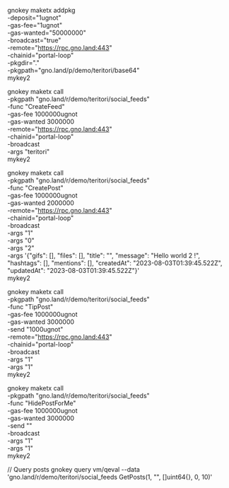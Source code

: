gnokey maketx addpkg  \
  -deposit="1ugnot" \
  -gas-fee="1ugnot" \
  -gas-wanted="50000000" \
  -broadcast="true" \
  -remote="https://rpc.gno.land:443" \
  -chainid="portal-loop" \
  -pkgdir="." \
  -pkgpath="gno.land/p/demo/teritori/base64" \
  mykey2

gnokey maketx call \
    -pkgpath "gno.land/r/demo/teritori/social_feeds" \
    -func "CreateFeed" \
    -gas-fee 1000000ugnot \
    -gas-wanted 3000000 \
    -remote="https://rpc.gno.land:443" \
    -chainid="portal-loop" \
    -broadcast \
    -args "teritori" \
    mykey2

gnokey maketx call \
    -pkgpath "gno.land/r/demo/teritori/social_feeds" \
    -func "CreatePost" \
    -gas-fee 1000000ugnot \
    -gas-wanted 2000000 \
    -remote="https://rpc.gno.land:443" \
    -chainid="portal-loop" \
    -broadcast \
    -args "1" \
    -args "0" \
    -args "2" \
    -args '{"gifs": [], "files": [], "title": "", "message": "Hello world 2 !", "hashtags": [], "mentions": [], "createdAt": "2023-08-03T01:39:45.522Z", "updatedAt": "2023-08-03T01:39:45.522Z"}' \
    mykey2 

gnokey maketx call \
    -pkgpath "gno.land/r/demo/teritori/social_feeds" \
    -func "TipPost" \
    -gas-fee 1000000ugnot \
    -gas-wanted 3000000 \
    -send "1000ugnot" \
    -remote="https://rpc.gno.land:443" \
    -chainid="portal-loop" \
    -broadcast \
    -args "1" \
    -args "1" \
    mykey2

gnokey maketx call \
    -pkgpath "gno.land/r/demo/teritori/social_feeds" \
    -func "HidePostForMe" \
    -gas-fee 1000000ugnot \
    -gas-wanted 3000000 \
    -send "" \
    -broadcast \
    -args "1" \
    -args "1" \
    mykey2

// Query posts
gnokey query vm/qeval --data 'gno.land/r/demo/teritori/social_feeds
GetPosts(1, "", []uint64{}, 0, 10)'


